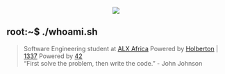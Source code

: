 </p>
<p align="center">  
<img src ="https://thumbs.dreamstime.com/z/software-engineering-scribble-study-application-to-design-development-maintenance-keywords-39843925.jpg?w=400">
</p>

## root:~$ ./whoami.sh
>  Software Engineering student at [ALX Africa](https://www.alxafrica.com/) Powered by [Holberton](https://www.holbertonschool.com/) | [1337](https://1337.ma/en/) Powered by [42](https://www.42network.org/) \
>  “First solve the problem, then write the code.” - John Johnson
